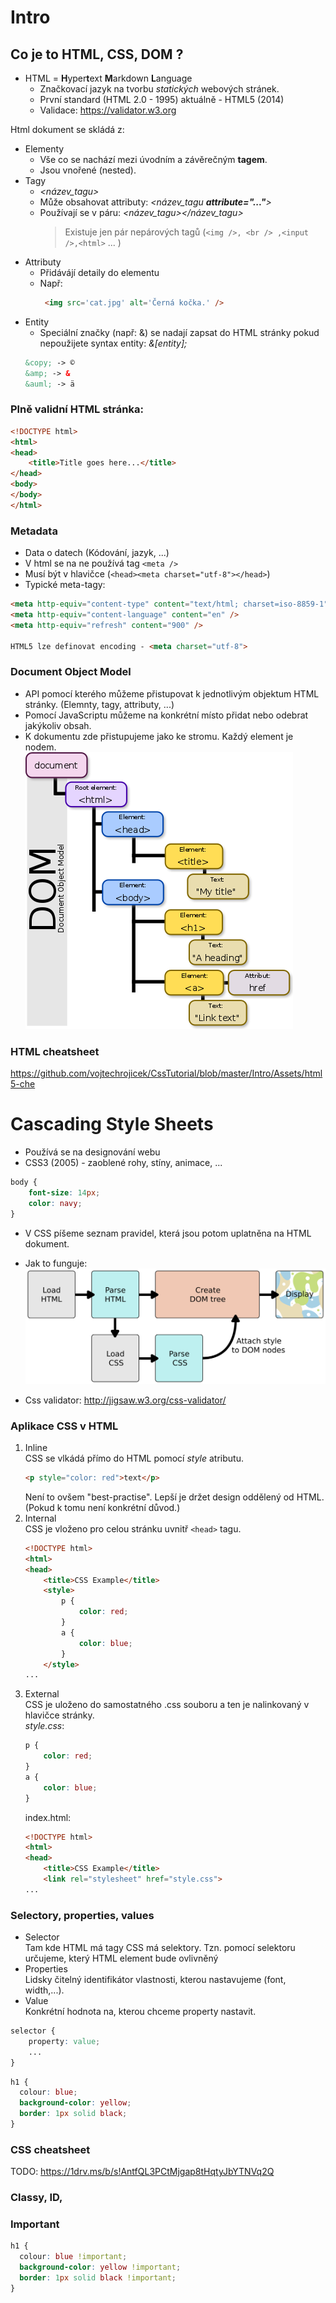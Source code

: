 # Intro
## Co je to HTML, CSS, DOM ?
* HTML = **H**yper**t**ext **M**arkdown **L**anguage 
    * Značkovací jazyk na tvorbu *statických* webových stránek. 
    * První standard (HTML 2.0 - 1995) aktuálně - HTML5 (2014)
    * Validace: https://validator.w3.org

Html dokument se skládá z:
* Elementy
    * Vše co se nachází mezi úvodním a závěrečným **tagem**.
    * Jsou vnořené (nested).
* Tagy 
    * *<název_tagu>*
    * Může obsahovat attributy: *<název_tagu **attribute="..."**>*
    * Používají se v páru: *<název_tagu></název_tagu>*
        >Existuje jen pár nepárových tagů (`<img />, <br /> ,<input />,<html>` ... ) 
* Attributy
    * Přidávájí detaily do elementu
    * Např:
        ```html
         <img src='cat.jpg' alt='Černá kočka.' />
        ```
* Entity
    * Speciální značky (např: &) se nadají zapsat do HTML stránky pokud nepoužijete syntax entity: *&[entity];*
    ```html
    &copy; -> ©
    &amp; -> & 
    &auml; -> ä
    ```

### Plně validní HTML stránka:
```html
<!DOCTYPE html> 
<html>    
<head>       
    <title>Title goes here...</title>    
</head>    
<body>    
</body> 
</html>
```

### Metadata
* Data o datech (Kódování, jazyk, ...)
* V html se na ne používá tag `<meta />`
* Musí být v hlavičce (`<head><meta charset="utf-8"></head>`)
* Typické meta-tagy:
```html
<meta http-equiv="content-type" content="text/html; charset=iso-8859-1" />
<meta http-equiv="content-language" content="en" />
<meta http-equiv="refresh" content="900" />

HTML5 lze definovat encoding - <meta charset="utf-8">
```

### **D**ocument **O**bject **M**odel
* API pomocí kterého můžeme přistupovat k jednotlivým objektum HTML stránky. (Elemnty, tagy, attributy, ...)
* Pomocí JavaScriptu můžeme na konkrétní místo přidat nebo odebrat jakýkoliv obsah.
* K dokumentu zde přistupujeme jako ke stromu. Každý element je nodem.
![Image of css](https://raw.githubusercontent.com/vojtechrojicek/CssTutorial/master/Intro/Assets/DOM-model.png)


### HTML cheatsheet
https://github.com/vojtechrojicek/CssTutorial/blob/master/Intro/Assets/html5-che

# **C**ascading **S**tyle **S**heets
* Používá se na designování webu
* CSS3 (2005) - zaoblené rohy, stíny, animace, ...
``` css
body {
    font-size: 14px;
    color: navy;
}
```
* V CSS píšeme seznam pravidel, která jsou potom uplatněna na HTML dokument.
* Jak to funguje:
![Image of css](https://raw.githubusercontent.com/vojtechrojicek/CssTutorial/master/Intro/Assets/css.png)

* Css validator: http://jigsaw.w3.org/css-validator/

### Aplikace CSS v HTML
1. Inline\
    CSS se vlkádá přímo do HTML pomocí *style* atributu.
    ``` html
    <p style="color: red">text</p>
    ```
    Není to ovšem "best-practise". Lepší je držet design oddělený od HTML. (Pokud k tomu není konkrétní důvod.)
2. Internal\
    CSS je vloženo pro celou stránku uvnitř `<head>` tagu.
    ``` html
    <!DOCTYPE html>
    <html>
    <head>
        <title>CSS Example</title>
        <style>
            p {
                color: red;
            }
            a {
                color: blue;
            }
        </style>
    ...
    ```
2. External\
    CSS je uloženo do samostatného .css souboru a ten je nalinkovaný v hlavičce stránky.\
    *style.css*:
    ``` css
    p {
        color: red;
    }
    a {
        color: blue;
    }
    ```
    index.html:
    ``` html
    <!DOCTYPE html>
    <html>
    <head>
        <title>CSS Example</title>
        <link rel="stylesheet" href="style.css">
    ...
    ```

### Selectory, properties, values
* Selector\
    Tam kde HTML má tagy CSS má selektory.
    Tzn. pomocí selektoru určujeme, který HTML element bude ovlivněný
* Properties\
    Lidsky čitelný identifikátor vlastnosti, kterou nastavujeme (font, width,...).
* Value\
    Konkrétní hodnota na, kterou chceme property nastavit.

``` css
selector {
    property: value;
    ...
} 
```
``` css
h1 {
  colour: blue;
  background-color: yellow;
  border: 1px solid black;
}
```
### CSS cheatsheet
TODO:
https://1drv.ms/b/s!AntfQL3PCtMjgap8tHqtyJbYTNVq2Q

### Classy, ID, 

### Important

``` css
h1 {
  colour: blue !important;
  background-color: yellow !important;
  border: 1px solid black !important;
}
```
